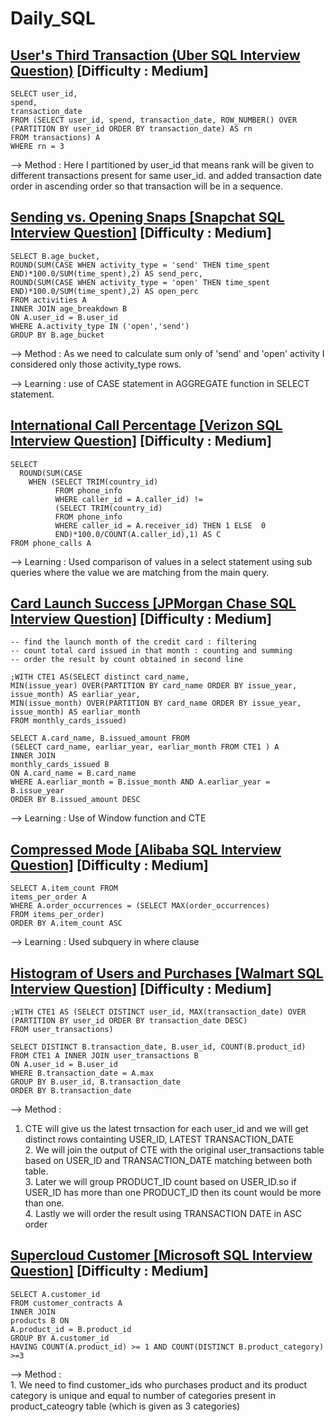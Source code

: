 # Daily_SQL

## [User's Third Transaction (Uber SQL Interview Question)](https://datalemur.com/questions/sql-third-transaction) [Difficulty : Medium]

```
SELECT user_id, 
spend, 
transaction_date 
FROM (SELECT user_id, spend, transaction_date, ROW_NUMBER() OVER (PARTITION BY user_id ORDER BY transaction_date) AS rn
FROM transactions) A 
WHERE rn = 3
```

--> Method : Here I partitioned by user_id that means rank will be given to different transactions present for same user_id. and added transaction date order in ascending order so that transaction will be in a sequence.


## [Sending vs. Opening Snaps [Snapchat SQL Interview Question]](https://datalemur.com/questions/time-spent-snaps) [Difficulty : Medium]

```
SELECT B.age_bucket,
ROUND(SUM(CASE WHEN activity_type = 'send' THEN time_spent END)*100.0/SUM(time_spent),2) AS send_perc,
ROUND(SUM(CASE WHEN activity_type = 'open' THEN time_spent END)*100.0/SUM(time_spent),2) AS open_perc
FROM activities A
INNER JOIN age_breakdown B
ON A.user_id = B.user_id
WHERE A.activity_type IN ('open','send')
GROUP BY B.age_bucket
```

--> Method : As we need to calculate sum only of 'send' and 'open' activity I considered only those activity_type rows.

--> Learning : use of CASE statement in AGGREGATE function in SELECT statement.


## [International Call Percentage [Verizon SQL Interview Question]](https://datalemur.com/questions/international-call-percentage) [Difficulty : Medium]

```
SELECT 
  ROUND(SUM(CASE
    WHEN (SELECT TRIM(country_id) 
          FROM phone_info 
          WHERE caller_id = A.caller_id) != 
          (SELECT TRIM(country_id) 
          FROM phone_info 
          WHERE caller_id = A.receiver_id) THEN 1 ELSE  0
          END)*100.0/COUNT(A.caller_id),1) AS C
FROM phone_calls A
```

--> Learning : Used comparison of values in a select statement using sub queries where the value we are matching from the main query.


## [Card Launch Success [JPMorgan Chase SQL Interview Question]](https://datalemur.com/questions/card-launch-success) [Difficulty : Medium]

```
-- find the launch month of the credit card : filtering
-- count total card issued in that month : counting and summing
-- order the result by count obtained in second line

;WITH CTE1 AS(SELECT distinct card_name,
MIN(issue_year) OVER(PARTITION BY card_name ORDER BY issue_year, issue_month) AS earliar_year,
MIN(issue_month) OVER(PARTITION BY card_name ORDER BY issue_year, issue_month) AS earliar_month
FROM monthly_cards_issued)

SELECT A.card_name, B.issued_amount FROM
(SELECT card_name, earliar_year, earliar_month FROM CTE1 ) A
INNER JOIN 
monthly_cards_issued B 
ON A.card_name = B.card_name 
WHERE A.earliar_month = B.issue_month AND A.earliar_year = B.issue_year
ORDER BY B.issued_amount DESC
```

--> Learning : Use of Window function and CTE



## [Compressed Mode [Alibaba SQL Interview Question]](https://datalemur.com/questions/alibaba-compressed-mode) [Difficulty : Medium]

```
SELECT A.item_count FROM 
items_per_order A
WHERE A.order_occurrences = (SELECT MAX(order_occurrences) 
FROM items_per_order) 
ORDER BY A.item_count ASC
```

--> Learning : Used subquery in where clause



## [Histogram of Users and Purchases [Walmart SQL Interview Question]](https://datalemur.com/questions/histogram-users-purchases) [Difficulty : Medium]

```
;WITH CTE1 AS (SELECT DISTINCT user_id, MAX(transaction_date) OVER (PARTITION BY user_id ORDER BY transaction_date DESC)
FROM user_transactions)

SELECT DISTINCT B.transaction_date, B.user_id, COUNT(B.product_id)
FROM CTE1 A INNER JOIN user_transactions B
ON A.user_id = B.user_id
WHERE B.transaction_date = A.max
GROUP BY B.user_id, B.transaction_date 
ORDER BY B.transaction_date
```

--> Method : <br>
1. CTE will give us the latest trnsaction for each user_id and we will get distinct rows containting USER_ID, LATEST TRANSACTION_DATE <br>
    2. We will join the output of CTE with the original user_transactions table based on USER_ID and TRANSACTION_DATE matching between both table.<br>
    3. Later we will group PRODUCT_ID count based on USER_ID.so if USER_ID has more than one PRODUCT_ID then its count would be more than one.<br>
    4. Lastly we will order the  result using TRANSACTION DATE in ASC order <br>


## [Supercloud Customer [Microsoft SQL Interview Question]](https://datalemur.com/questions/supercloud-customer) [Difficulty : Medium]

```
SELECT A.customer_id 
FROM customer_contracts A
INNER JOIN 
products B ON 
A.product_id = B.product_id
GROUP BY A.customer_id
HAVING COUNT(A.product_id) >= 1 AND COUNT(DISTINCT B.product_category) >=3
```

--> Method : <br>
    1. We need to find customer_ids who purchases product and its product category is unique and equal to number of categories present in product_cateogry table (which is given as 3 categories)<br>
   
